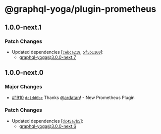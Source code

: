 # @graphql-yoga/plugin-prometheus

## 1.0.0-next.1

### Patch Changes

- Updated dependencies [[`cebca219`](https://github.com/dotansimha/graphql-yoga/commit/cebca219c4913f45509c3a40f0f5aa6697f5914d), [`5f5b1160`](https://github.com/dotansimha/graphql-yoga/commit/5f5b116084cff45ed49f0c74cc449ff20fd775ac)]:
  - graphql-yoga@3.0.0-next.7

## 1.0.0-next.0

### Major Changes

- [#1910](https://github.com/dotansimha/graphql-yoga/pull/1910) [`dc1dd6bc`](https://github.com/dotansimha/graphql-yoga/commit/dc1dd6bc194ea024478e62f0c77da8199f2f1dea) Thanks [@ardatan](https://github.com/ardatan)! - New Prometheus Plugin

### Patch Changes

- Updated dependencies [[`dc45a7b5`](https://github.com/dotansimha/graphql-yoga/commit/dc45a7b57d4248501429c1bf66c0cd6ca36926fd)]:
  - graphql-yoga@3.0.0-next.6
